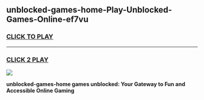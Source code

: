 
## unblocked-games-home-Play-Unblocked-Games-Online-ef7vu
<h3>
<a href="https://premium76.site?title=unblocked-games-home&ref=24A">CLICK TO PLAY</a></h3>
<hr>

<h3>
<a href="https://premium76.site?title=unblocked-games-home&ref=24A">CLICK 2 PLAY</a>
  
</h3>

<a href="https://premium76.site?title=unblocked-games-home&ref=24A"><img src="https://clearcache.store/games.png"></a>


**unblocked-games-home games unblocked: Your Gateway to Fun and Accessible Online Gaming**

